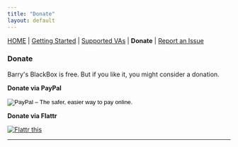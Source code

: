 ```yaml
---
title: "Donate"
layout: default
---
```


[HOME](.) | [Getting Started](./getting-started) | [Supported VAs](./supported-virtual-airlines) | **Donate** | [Report an Issue](https://github.com/barryballantines/BarrysBlackBox/issues)

### Donate

Barry's BlackBox is free. But if you like it, you might consider a donation.

<div class="boxes">
  <div class="box box--width150px"> 
    <p><b>Donate via PayPal</b></p>
    <form action="https://www.paypal.com/cgi-bin/webscr" method="post" target="_top">
      <input type="hidden" name="cmd" value="_s-xclick">
      <input type="hidden" name="hosted_button_id" value="CMHH73KQ7MP8Q">
      <input type="image" src="https://www.paypalobjects.com/en_GB/i/btn/btn_donate_LG.gif" border="0" name="submit" alt="PayPal – The safer, easier way to pay online.">
      <img alt="" border="0" src="https://www.paypalobjects.com/de_DE/i/scr/pixel.gif" width="1" height="1">
    </form>
  </div>
  <div class="box box--width150px"> 
    <p><b>Donate via Flattr</b></p>
    <p><a href="https://flattr.com/submit/auto?user_id=barry.ballantines&url=https%3A%2F%2Fgithub.com%2Fbarryballantines%2FBarrysBlackBox" 
          target="_blank"><img src="http://button.flattr.com/flattr-badge-large.png" alt="Flattr this" title="Flattr this" border="0"></a>
    </p>
  </div>
  <hr class="boxes--break" />
</div>
